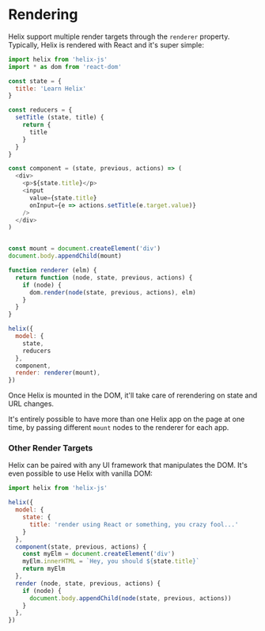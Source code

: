 # Rendering

Helix support multiple render targets through the `renderer` property. Typically, Helix is rendered with React and it's super simple:

```javascript
import helix from 'helix-js'
import * as dom from 'react-dom'

const state = {
  title: 'Learn Helix'
}

const reducers = {
  setTitle (state, title) {
    return {
      title
    }
  }
}

const component = (state, previous, actions) => (
  <div>
    <p>${state.title}</p>
    <input
      value={state.title}
      onInput={e => actions.setTitle(e.target.value)}
    />
  </div>
)


const mount = document.createElement('div')
document.body.appendChild(mount)

function renderer (elm) {
  return function (node, state, previous, actions) {
    if (node) {
      dom.render(node(state, previous, actions), elm)
    }
  }
}

helix({
  model: {
    state,
    reducers
  },
  component,
  render: renderer(mount),
})
```

Once Helix is mounted in the DOM, it'll take care of rerendering on state and URL changes.

It's entirely possible to have more than one Helix app on the page at one time, by passing different `mount` nodes to the renderer for each app.

### Other Render Targets

Helix can be paired with any UI framework that manipulates the DOM. It's even possible to use Helix with vanilla DOM:

```javascript
import helix from 'helix-js'

helix({
  model: {
    state: {
      title: 'render using React or something, you crazy fool...'
    }
  },
  component(state, previous, actions) {
    const myElm = document.createElement('div')
    myElm.innerHTML = `Hey, you should ${state.title}`
    return myElm
  },
  render (node, state, previous, actions) {
    if (node) {
      document.body.appendChild(node(state, previous, actions))
    }
  },
})
```
